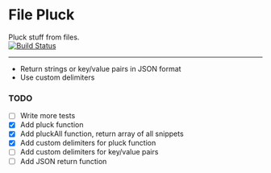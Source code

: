 # File Pluck
Pluck stuff from files.  
[![Build Status](https://travis-ci.org/iAmNathanJ/file-pluck.svg?branch=master)](https://travis-ci.org/iAmNathanJ/file-pluck)

---

- Return strings or key/value pairs in JSON format
- Use custom delimiters


### TODO
- [ ] Write more tests
- [x] Add pluck function
- [x] Add pluckAll function, return array of all snippets
- [x] Add custom delimiters for pluck function
- [ ] Add custom delimiters for key/value pairs
- [ ] Add JSON return function